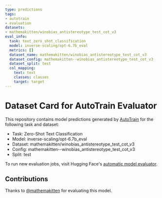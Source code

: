 ```yaml
---
type: predictions
tags:
- autotrain
- evaluation
datasets:
- mathemakitten/winobias_antistereotype_test_cot_v3
eval_info:
  task: text_zero_shot_classification
  model: inverse-scaling/opt-6.7b_eval
  metrics: []
  dataset_name: mathemakitten/winobias_antistereotype_test_cot_v3
  dataset_config: mathemakitten--winobias_antistereotype_test_cot_v3
  dataset_split: test
  col_mapping:
    text: text
    classes: classes
    target: target
---
```

# Dataset Card for AutoTrain Evaluator

This repository contains model predictions generated by [AutoTrain](https://huggingface.co/autotrain) for the following task and dataset:

* Task: Zero-Shot Text Classification
* Model: inverse-scaling/opt-6.7b_eval
* Dataset: mathemakitten/winobias_antistereotype_test_cot_v3
* Config: mathemakitten--winobias_antistereotype_test_cot_v3
* Split: test

To run new evaluation jobs, visit Hugging Face's [automatic model evaluator](https://huggingface.co/spaces/autoevaluate/model-evaluator).

## Contributions

Thanks to [@mathemakitten](https://huggingface.co/mathemakitten) for evaluating this model.